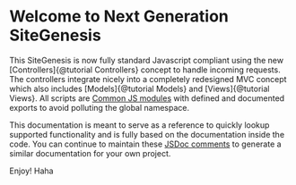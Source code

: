 # Welcome to Next Generation SiteGenesis

This SiteGenesis is now fully standard Javascript compliant using the new [Controllers]{@tutorial Controllers} concept to handle incoming requests. The controllers integrate nicely into a completely redesigned MVC concept which also includes [Models]{@tutorial Models} and [Views]{@tutorial Views}. All scripts are [Common JS modules](http://www.commonjs.org) with defined and documented exports to avoid polluting the global namespace.

This documentation is meant to serve as a reference to quickly lookup supported functionality and is fully based on the documentation inside the code. You can continue to maintain these [JSDoc comments](http://usejsdoc.org/) to generate a similar documentation for your own project.

Enjoy!
Haha

